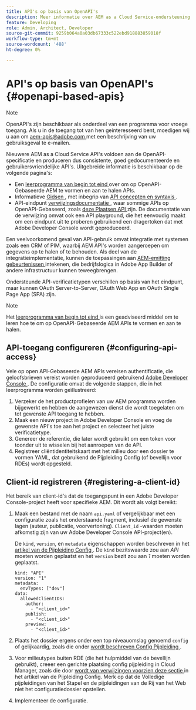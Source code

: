 ```yaml
---
title: API's op basis van OpenAPI's
description: Meer informatie over AEM as a Cloud Service-ondersteuning voor op OpenAPI gebaseerde API's
feature: Developing
role: Admin, Architect, Developer
source-git-commit: 9259b064a0a03db67333c522ebd918883859018f
workflow-type: tm+mt
source-wordcount: '488'
ht-degree: 0%

---
```



# API&#39;s op basis van OpenAPI&#39;s {#openapi-based-apis}

>[!NOTE]
>
>OpenAPI&#39;s zijn beschikbaar als onderdeel van een programma voor vroege toegang. Als u in de toegang tot van hen geinteresseerd bent, moedigen wij u aan om [ aem-apis@adobe.com ](mailto:aem-apis@adobe.com) met een beschrijving van uw gebruiksgeval te e-mailen.

Nieuwere AEM as a Cloud Service API&#39;s voldoen aan de OpenAPI-specificatie en produceren dus consistente, goed gedocumenteerde en gebruikersvriendelijke API&#39;s. Uitgebreide informatie is beschikbaar op de volgende pagina&#39;s:

* Een [ leerprogramma van begin tot eind ](https://experienceleague.adobe.com/en/docs/experience-manager-learn/cloud-service/aem-apis/invoke-openapi-based-aem-apis) over om op OpenAPI-Gebaseerde AEM te vormen en aan te halen APIs.
* Informatieve [ Gidsen ](https://developer.adobe.com/experience-cloud/experience-manager-apis/guides/), met inbegrip van [ API concepten en syntaxis ](https://developer.adobe.com/experience-cloud/experience-manager-apis/guides/how-to/).
* API-eindpunt [ verwijzingsdocumentatie ](https://developer.adobe.com/experience-cloud/experience-manager-apis/), waar sommige APIs op OpenAPI-Gebaseerd, zoals [ deze Plaatsen API ](https://developer.adobe.com/experience-cloud/experience-manager-apis/api/stable/sites/) zijn. De documentatie van de verwijzing omvat ook een API playground, die het eenvoudig maakt om een eindpunt uit te proberen gebruikend een dragertoken dat met Adobe Developer Console wordt geproduceerd.

Een veelvoorkomend geval van API-gebruik omvat integratie met systemen zoals een CRM of PIM, waarbij AEM API&#39;s worden aangeroepen om gegevens op te halen of te behouden. Als deel van de integratieimplementatie, kunnen de toepassingen aan [ AEM-emitting gebeurtenissen ](https://experienceleague.adobe.com/en/docs/experience-manager-learn/cloud-service/aem-eventing/overview) intekenen, die bedrijfslogica in Adobe App Builder of andere infrastructuur kunnen teweegbrengen.

Ondersteunde API-verificatietypen verschillen op basis van het eindpunt, maar kunnen OAuth Server-to-Server, OAuth Web App en OAuth Single Page App (SPA) zijn.

>[!NOTE]
>
> Het [ leerprogramma van begin tot eind ](https://experienceleague.adobe.com/en/docs/experience-manager-learn/cloud-service/aem-apis/invoke-openapi-based-aem-apis) is een geadviseerd middel om te leren hoe te om op OpenAPI-Gebaseerde AEM APIs te vormen en aan te halen.


## API-toegang configureren {#configuring-api-access}

Vele op open API-Gebaseerde AEM APIs vereisen authentificatie, die geloofsbrieven vereist worden geproduceerd gebruikend [ Adobe Developer Console ](https://developer.adobe.com/developer-console/docs/guides/). De configuratie omvat de volgende stappen, die in het leerprogramma worden geïllustreerd:

1. Verzeker de het productprofielen van uw AEM programma [ ](/help/onboarding/aem-cs-team-product-profiles.md#aem-product-profiles) worden bijgewerkt en hebben de aangewezen dienst die wordt toegelaten om tot gewenste API toegang te hebben.
1. Maak een nieuw project in Adobe Developer Console en voeg de gewenste API&#39;s toe aan het project en selecteer het juiste verificatietype.
1. Genereer de referentie, die later wordt gebruikt om een token voor toonder uit te wisselen bij het aanroepen van de API.
1. Registreer cliëntidentiteitskaart met het milieu door een dossier te vormen YAML, dat gebruikend de Pijpleiding Config (of bevellijn voor RDEs) wordt opgesteld.

## Client-id registreren {#registering-a-client-id}

Het bereik van client-id&#39;s dat de toegangspunt in een Adobe Developer Console-project heeft voor specifieke AEM. Dit wordt als volgt bereikt:

1. Maak een bestand met de naam `api.yaml` of vergelijkbaar met een configuratie zoals het onderstaande fragment, inclusief de gewenste lagen (auteur, publicatie, voorvertoning). `Client_id` -waarden moeten afkomstig zijn van uw Adobe Developer Console API-project(en).

   De `kind`, `version`, en `metadata` eigenschappen worden beschreven in het [ artikel van de Pijpleiding Config ](/help/operations/config-pipeline.md#common-syntax). De `kind` bezitswaarde zou aan *API* moeten worden geplaatst en het `version` bezit zou aan *1* moeten worden geplaatst.

   ```
   kind: "API"
   version: "1"
   metadata:
     envTypes: ["dev"]
   data:
     allowedClientIDs:
       author:
         - "<client_id>"
       publish:
         - "<client_id>"
       preview:
         - "<client_id>"
   ```

1. Plaats het dossier ergens onder een top niveauomslag genoemd `config` of gelijkaardig, zoals die onder [ wordt beschreven Config Pijpleiding ](/help/operations/config-pipeline.md#folder-structure).
1. Voor milieutypes buiten RDE (die het hulpmiddel van de bevellijn gebruikt), creeer een gerichte plaatsing config pijpleiding in Cloud Manager, zoals die door [ wordt van verwijzingen voorzien deze sectie ](/help/operations/config-pipeline.md#creating-and-managing) in het artikel van de Pijpleiding Config. Merk op dat de Volledige pijpleidingen van het Stapel en de pijpleidingen van de Rij van het Web niet het configuratiedossier opstellen.
1. Implementeer de configuratie.






